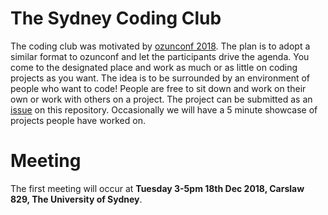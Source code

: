 # The Sydney Coding Club 

The coding club was motivated by [ozunconf 2018](http://ozunconf18.ropensci.org). 
The plan is to adopt a similar format to ozunconf and let the participants drive the agenda. You come to the designated place and work as much or as little on coding projects as you want. The idea is to be surrounded by an environment of people who want to code! People are free to sit down and work on their own or work with others on a project. The project can be submitted as an [issue](https://github.com/emitanaka/sydneycodingclub/issues) on this repository. Occasionally we will have a 5 minute showcase of projects people have worked on.

# Meeting

The first meeting will occur at **Tuesday 3-5pm 18th Dec 2018, Carslaw 829, The University of Sydney**.

